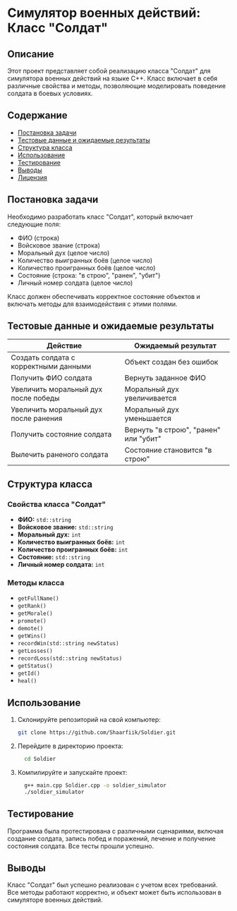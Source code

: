 # Симулятор военных действий: Класс "Солдат"

## Описание
Этот проект представляет собой реализацию класса "Солдат" для симулятора военных действий на языке C++. Класс включает в себя различные свойства и методы, позволяющие моделировать поведение солдата в боевых условиях.

## Содержание
- [Постановка задачи](#постановка-задачи)
- [Тестовые данные и ожидаемые результаты](#тестовые-данные-и-ожидаемые-результаты)
- [Структура класса](#структура-класса)
- [Использование](#использование)
- [Тестирование](#тестирование)
- [Выводы](#выводы)
- [Лицензия](#лицензия)

## Постановка задачи
Необходимо разработать класс "Солдат", который включает следующие поля:
- ФИО (строка)
- Войсковое звание (строка)
- Моральный дух (целое число)
- Количество выигранных боёв (целое число)
- Количество проигранных боёв (целое число)
- Состояние (строка: "в строю", "ранен", "убит")
- Личный номер солдата (целое число)

Класс должен обеспечивать корректное состояние объектов и включать методы для взаимодействия с этими полями.

## Тестовые данные и ожидаемые результаты
| Действие                                   | Ожидаемый результат                             |
|--------------------------------------------|------------------------------------------------|
| Создать солдата с корректными данными     | Объект создан без ошибок                       |
| Получить ФИО солдата                       | Вернуть заданное ФИО                          |
| Увеличить моральный дух после победы      | Моральный дух увеличивается                    |
| Увеличить моральный дух после ранения     | Моральный дух уменьшается                      |
| Получить состояние солдата                 | Вернуть "в строю", "ранен" или "убит"        |
| Вылечить раненого солдата                 | Состояние становится "в строю"                |

## Структура класса
### Свойства класса "Солдат"
- **ФИО:** `std::string`
- **Войсковое звание:** `std::string`
- **Моральный дух:** `int`
- **Количество выигранных боёв:** `int`
- **Количество проигранных боёв:** `int`
- **Состояние:** `std::string`
- **Личный номер солдата:** `int`

### Методы класса
- `getFullName()`
- `getRank()`
- `getMorale()`
- `promote()`
- `demote()`
- `getWins()`
- `recordWin(std::string newStatus)`
- `getLosses()`
- `recordLoss(std::string newStatus)`
- `getStatus()`
- `getId()`
- `heal()`

## Использование
1. Склонируйте репозиторий на свой компьютер:
   ```bash
   git clone https://github.com/Shaarfiik/Soldier.git

2. Перейдите в директорию проекта:
   ```bash
     cd Soldier
   
3. Компилируйте и запускайте проект:
   ```bash
     g++ main.cpp Soldier.cpp -o soldier_simulator
     ./soldier_simulator
   
## Тестирование
Программа была протестирована с различными сценариями, включая создание солдата, запись побед и поражений, лечение и получение состояния солдата. Все тесты прошли успешно.

## Выводы
Класс "Солдат" был успешно реализован с учетом всех требований. Все методы работают корректно, и объект может быть использован в симуляторе военных действий.
